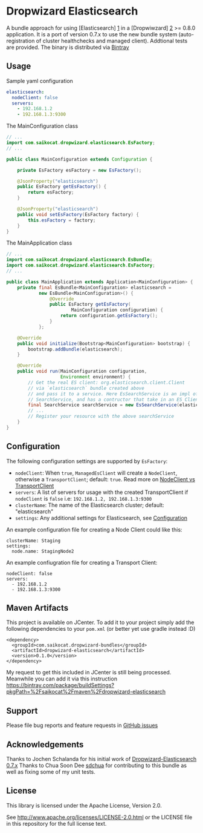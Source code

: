 Dropwizard Elasticsearch
========================

A bundle approach for using [Elasticsearch] [1] in a [Dropwiwzard] [2] >= 0.8.0 application. It is a port of version 0.7.x to use the new bundle system (auto-registration of cluster healthchecks and managed client). Addtional tests are provided. The binary is distributed via [Bintray](https://bintray.com/)

[1]: http://www.elastic.co
[2]: http://dropwizard.io/0.8.0/docs


Usage
-----

Sample yaml configuration

```yaml
elasticsearch:
  nodeClient: false
  servers:
    - 192.168.1.2
    - 192.168.1.3:9300
```

The MainConfiguration class

```java
// ...
import com.saikocat.dropwizard.elasticsearch.EsFactory;
// ...

public class MainConfiguration extends Configuration {

    private EsFactory esFactory = new EsFactory();

    @JsonProperty("elasticsearch")
    public EsFactory getEsFactory() {
        return esFactory;
    }

    @JsonProperty("elasticsearch")
    public void setEsFactory(EsFactory factory) {
        this.esFactory = factory;
    }
}
```

The MainApplication class

```java
// ...
import com.saikocat.dropwizard.elasticsearch.EsBundle;
import com.saikocat.dropwizard.elasticsearch.EsFactory;
// ...

public class MainApplication extends Application<MainConfiguration> {
    private final EsBundle<MainConfiguration> elasticsearch =
            new EsBundle<MainConfiguration>() {
                @Override
                public EsFactory getEsFactory(
                        MainConfiguration configuration) {
                    return configuration.getEsFactory();
                }
            };

    @Override
    public void initialize(Bootstrap<MainConfiguration> bootstrap) {
        bootstrap.addBundle(elasticsearch);
    }

    @Override
    public void run(MainConfiguration configuration,
                    Environment environment) {
        // Get the real ES client: org.elasticsearch.client.Client
        // via `elasticsearch` bundle created above
        // and pass it to a service. Here EsSearchService is an impl of
        // SearchService, and has a contructor that take in an ES Client
        final SearchService searchService = new EsSearchService(elasticsearch.getClient());
        // ...
        // Register your resource with the above searchService
    }
}
```


Configuration
-------------

The following configuration settings are supported by `EsFactory`:

* `nodeClient`: When `true`, `ManagedEsClient` will create a `NodeClient`, otherwise a `TransportClient`; default: `true`. Read more on [NodeClient vs TransportClient](http://www.elastic.co/guide/en/elasticsearch/guide/current/_transport_client_versus_node_client.html)
* `servers`: A list of servers for usage with the created TransportClient if `nodeClient` is `false` i.e: `192.168.1.2, 192.168.1.3:9300`
* `clusterName`: The name of the Elasticsearch cluster; default: "elasticsearch"
* `settings`: Any additional settings for Elasticsearch, see [Configuration](http://www.elastic.co/guide/en/elasticsearch/reference/master/setup-configuration.html)

An example configuration file for creating a Node Client could like this:

    clusterName: Staging
    settings:
      node.name: StagingNode2

An example confiugration file for creating a Transport Client:

    nodeClient: false
    servers:
      - 192.168.1.2
      - 192.168.1.3:9300


Maven Artifacts
---------------

This project is available on JCenter. To add it to your project simply add the following dependencies to your
`pom.xml` (or better yet use gradle instead :D)

    <dependency>
      <groupId>com.saikocat.dropwizard-bundles</groupId>
      <artifactId>dropwizard-elasticsearch</artifactId>
      <version>0.1.0</version>
    </dependency>

My request to get this included in JCenter is still being processed. Meanwhile you can add it via this instruction
https://bintray.com/package/buildSettings?pkgPath=%2Fsaikocat%2Fmaven%2Fdropwizard-elasticsearch


Support
-------

Please file bug reports and feature requests in [GitHub issues](https://github.com/saikocat/dropwizard-elasticsearch/issues)


Acknowledgements
----------------

Thanks to Jochen Schalanda for his initial work of [Dropwizard-Elasticsearch 0.7.x](https://github.com/dropwizard/dropwizard-elasticsearch)
Thanks to Chua Soon Dee [sdchua](https://github.com/chuasoondee) for contributing to this bundle as well as fixing some of my unit tests.

License
-------

This library is licensed under the Apache License, Version 2.0.

See http://www.apache.org/licenses/LICENSE-2.0.html or the LICENSE file in this repository for the full license text.
